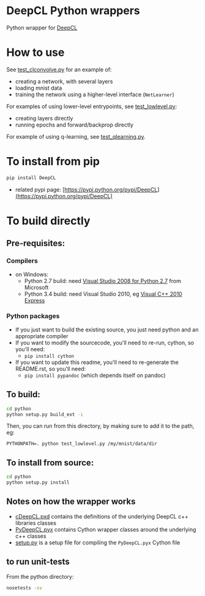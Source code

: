 # DeepCL Python wrappers

Python wrapper for  [DeepCL](https://github.com/hughperkins/DeepCL)

# How to use

See [test_clconvolve.py](https://github.com/hughperkins/DeepCL/blob/master/python/test_clconvolve.py) for an example of:

* creating a network, with several layers
* loading mnist data
* training the network using a higher-level interface (`NetLearner`)

For examples of using lower-level entrypoints, see [test_lowlevel.py](https://github.com/hughperkins/DeepCL/blob/master/python/test_lowlevel.py):

* creating layers directly
* running epochs and forward/backprop directly

For example of using q-learning, see [test_qlearning.py](https://github.com/hughperkins/DeepCL/blob/master/python/test_qlearning.py).

# To install from pip

```bash
pip install DeepCL 
```

* related pypi page: [https://pypi.python.org/pypi/DeepCL](https://pypi.python.org/pypi/DeepCL)

# To build directly

## Pre-requisites:

### Compilers

* on Windows:
  * Python 2.7 build: need [Visual Studio 2008 for Python 2.7](http://www.microsoft.com/en-us/download/details.aspx?id=44266) from Microsoft
  * Python 3.4 build: need Visual Studio 2010, eg [Visual C++ 2010 Express](https://www.visualstudio.com/downloads/download-visual-studio-vs#DownloadFamilies_4)

### Python packages

* If you just want to build the existing source, you just need python and an appropriate compiler
* If you want to modify the sourcecode, you'll need to re-run, cython, so you'll need:
  * `pip install cython`
* If you want to update this readme, you'll need to re-generate the README.rst, so you'll need: 
  * `pip install pypandoc` (which depends itself on pandoc)

## To build:

```bash
cd python
python setup.py build_ext -i
```

Then, you can run from this directory, by making sure to add it to the path, eg:
```
PYTHONPATH=. python test_lowlevel.py /my/mnist/data/dir 
```

## To install from source:

```bash
cd python
python setup.py install
```

## Notes on how the wrapper works

* [cDeepCL.pxd](https://github.com/hughperkins/DeepCL/blob/master/python/cDeepCL.pxd) contains the definitions of the underlying DeepCL c++ libraries classes
* [PyDeepCL.pyx](https://github.com/hughperkins/DeepCL/blob/master/python/PyDeepCL.pyx) contains Cython wrapper classes around the underlying c++ classes
* [setup.py](https://github.com/hughperkins/DeepCL/blob/master/python/setup.py) is a setup file for compiling the `PyDeepCL.pyx` Cython file

## to run unit-tests

From the python directory:

```bash
nosetests -sv
```

